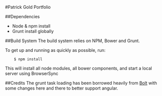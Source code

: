 #Patrick Gold Portfolio

##Dependencies
* Node & npm install
* Grunt install globally

##Build System
The build system relies on NPM, Bower and Grunt.

To get up and running as quickly as possible, run:

        $ npm install

This will install all node modules, all bower components, and start a local server using BrowserSync

##Credits
The grunt task loading has been borrowed heavily from [Bolt](https://github.com/argyleink/Bolt) with some changes here and there to better support angular.
